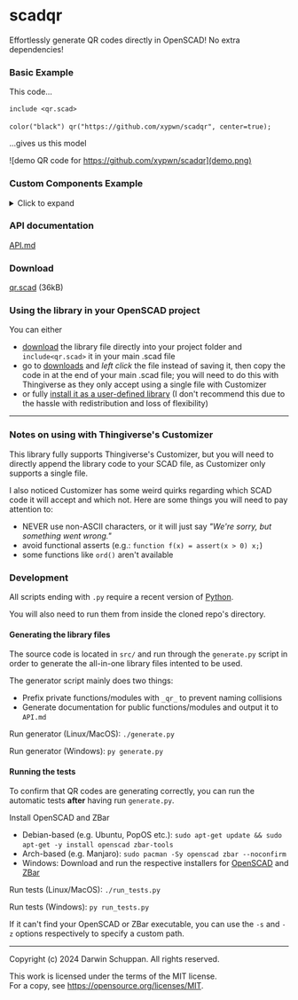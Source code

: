 # scadqr
Effortlessly generate QR codes directly in OpenSCAD! No extra dependencies!

### Basic Example
This code...
```scad
include <qr.scad>

color("black") qr("https://github.com/xypwn/scadqr", center=true);
```
...gives us this model

![demo QR code for https://github.com/xypwn/scadqr](demo.png)

### Custom Components Example
<details>
<summary>Click to expand</summary>

You can specify custom models for each module ("pixel"), position pattern and alignment pattern.
To do this, you can use the [`qr_custom()`](API.md#qr_custom---generates-a-qr-code-using-custom-elements) function. 
See the [API docs](API.md#qr_custom---generates-a-qr-code-using-custom-elements) for all the details.

The following shows an example using round components.

```scad
include <qr.scad>

color("black") qr_custom("https://github.com/xypwn/scadqr") {
    // Module
    translate([0.5, 0.5])
        scale([0.8, 0.8])
        circle(d=1, $fn=16);
    // Position pattern
    translate([3.5, 3.5]) union() {
        difference() {
            circle(d=7, $fn=32);
            circle(d=5.2, $fn=32);
        }
        circle(d=3, $fn=24);
    }
    // Alignment pattern
    translate([2.5, 2.5]) union() {
        difference() {
            circle(d=4.3, $fn=32);
            circle(d=3, $fn=32);
        }
        circle(d=1, $fn=16);
    }
}
```

![demo QR code for https://github.com/xypwn/scadqr with round components](demo-custom.png)
</details>

### API documentation
[API.md](API.md)

### Download
[qr.scad](https://raw.githubusercontent.com/xypwn/scadqr/main/qr.scad) (36kB)

### Using the library in your OpenSCAD project
You can either
- [download](#download) the library file directly into your project folder and `include<qr.scad>` it in your main .scad file
- go to [downloads](#download) and *left click* the file instead of saving it, then copy the code in at the end of your main .scad file; you will need to do this with Thingiverse as they only accept using a single file with Customizer
- or fully [install it as a user-defined library](https://en.wikibooks.org/wiki/OpenSCAD_User_Manual/Libraries) (I don't recommend this due to the hassle with redistribution and loss of flexibility)

---

### Notes on using with Thingiverse's Customizer
This library fully supports Thingiverse's Customizer, but you will need to directly append the library code to your SCAD file, as Customizer only supports a single file.

I also noticed Customizer has some weird quirks regarding which SCAD code it will accept and which not. Here are some things you will need to pay attention to:
- NEVER use non-ASCII characters, or it will just say *"We're sorry, but something went wrong."*
- avoid functional asserts (e.g.: `function f(x) = assert(x > 0) x;`)
- some functions like `ord()` aren't available

### Development
All scripts ending with `.py` require a recent version of [Python](https://www.python.org/downloads/).

You will also need to run them from inside the cloned repo's directory.

#### Generating the library files
The source code is located in `src/` and run through the `generate.py` script in order to generate the all-in-one library files intented to be used.

The generator script mainly does two things:
- Prefix private functions/modules with `_qr_` to prevent naming collisions
- Generate documentation for public functions/modules and output it to `API.md`

Run generator (Linux/MacOS): `./generate.py`

Run generator (Windows): `py generate.py`

#### Running the tests
To confirm that QR codes are generating correctly, you can run the automatic tests **after** having run `generate.py`.

Install OpenSCAD and ZBar
- Debian-based (e.g. Ubuntu, PopOS etc.):  `sudo apt-get update && sudo apt-get -y install openscad zbar-tools`
- Arch-based (e.g. Manjaro):  `sudo pacman -Sy openscad zbar --noconfirm`
- Windows: Download and run the respective installers for [OpenSCAD](https://openscad.org/downloads.html) and [ZBar](https://zbar.sourceforge.net/download.html)

Run tests (Linux/MacOS): `./run_tests.py`

Run tests (Windows): `py run_tests.py`

If it can't find your OpenSCAD or ZBar executable, you can use the `-s` and `-z` options respectively to specify a custom path.

---
Copyright (c) 2024 Darwin Schuppan. All rights reserved.

This work is licensed under the terms of the MIT license.  
For a copy, see <https://opensource.org/licenses/MIT>.
